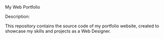 My Web Portfolio

Description:

This repository contains the source code of my portfolio website, created to showcase my skills and projects as a Web Designer.
